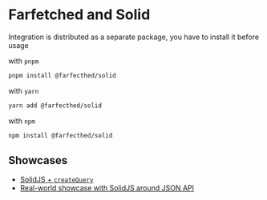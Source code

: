 # Farfetched and Solid

Integration is distributed as a separate package, you have to install it before usage

with `pnpm`

```sh
pnpm install @farfecthed/solid
```

with `yarn`

```sh
yarn add @farfecthed/solid
```

with `npm`

```sh
npm install @farfecthed/solid
```

## Showcases

- [SolidJS + `createQuery`](https://github.com/igorkamyshev/farfetched/tree/master/apps/showcase/solid-create-query/)
- [Real-world showcase with SolidJS around JSON API](https://github.com/igorkamyshev/farfetched/tree/master/apps/showcase/solid-real-world-rick-morty/)
